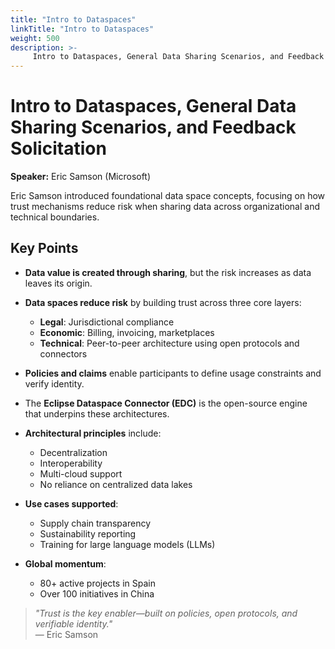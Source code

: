 ```yaml
---
title: "Intro to Dataspaces"
linkTitle: "Intro to Dataspaces"
weight: 500
description: >-
     Intro to Dataspaces, General Data Sharing Scenarios, and Feedback Solicitation – Eric Samson
---
```

# Intro to Dataspaces, General Data Sharing Scenarios, and Feedback Solicitation  
**Speaker:** Eric Samson (Microsoft)

Eric Samson introduced foundational data space concepts, focusing on how trust mechanisms reduce risk when sharing data across organizational and technical boundaries.

## Key Points

- **Data value is created through sharing**, but the risk increases as data leaves its origin.
- **Data spaces reduce risk** by building trust across three core layers:
  - **Legal**: Jurisdictional compliance
  - **Economic**: Billing, invoicing, marketplaces
  - **Technical**: Peer-to-peer architecture using open protocols and connectors

- **Policies and claims** enable participants to define usage constraints and verify identity.
- The **Eclipse Dataspace Connector (EDC)** is the open-source engine that underpins these architectures.
- **Architectural principles** include:
  - Decentralization
  - Interoperability
  - Multi-cloud support
  - No reliance on centralized data lakes

- **Use cases supported**:
  - Supply chain transparency
  - Sustainability reporting
  - Training for large language models (LLMs)

- **Global momentum**:
  - 80+ active projects in Spain
  - Over 100 initiatives in China

> _"Trust is the key enabler—built on policies, open protocols, and verifiable identity."_  
> — Eric Samson

